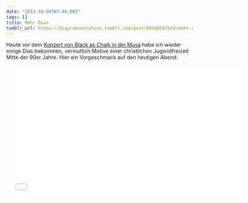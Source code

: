 ```yaml
---
date: "2013-10-26T07:46:00Z"
tags: []
title: Mehr Dias
tumblr_url: https://diapraesentation.tumblr.com/post/66546567634/mehr-dias
---
```

Heute vor dem [Konzert von Black as Chalk in der Musa](https://www.facebook.com/events/214071212077155/) habe ich wieder einige Dias bekommen, vermutlich Motive einer christlichen Jugendfreizeit Mitte der 90er Jahre. Hier ein Vorgeschmack auf den heutigen Abend:

<iframe frameborder="0" height="360" src="//www.youtube-nocookie.com/embed/PzvAXQpd244" width="640"></iframe>

